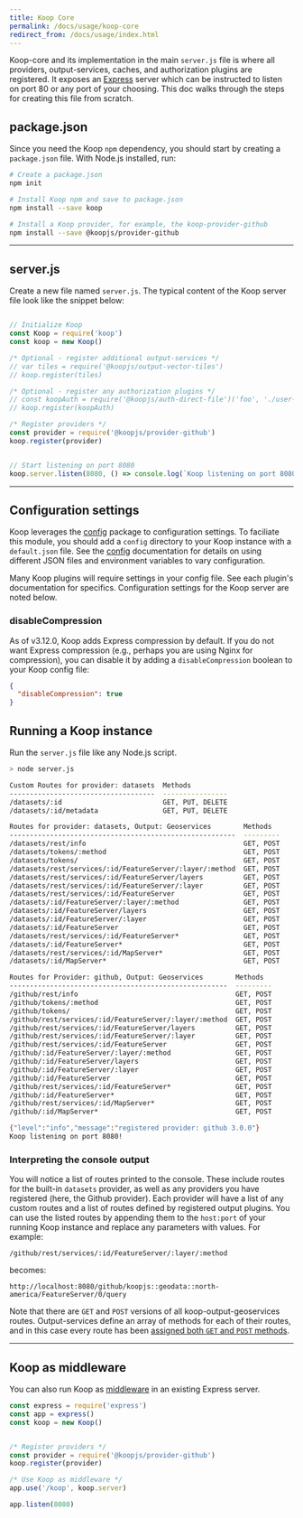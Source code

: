 ```yaml
---
title: Koop Core
permalink: /docs/usage/koop-core
redirect_from: /docs/usage/index.html
---
```


Koop-core and its implementation in the main `server.js` file is where all providers, output-services, caches, and authorization plugins are registered. It exposes an [Express](https://expressjs.com) server which can be instructed to listen on port 80 or any port of your choosing. This doc walks through the steps for creating this file from scratch.

## package.json
Since you need the Koop `npm` dependency, you should start by creating a `package.json` file. With Node.js installed, run:

```bash
# Create a package.json
npm init

# Install Koop npm and save to package.json
npm install --save koop

# Install a Koop provider, for example, the koop-provider-github
npm install --save @koopjs/provider-github
```
<hr>

## server.js

Create a new file named `server.js`.  The typical content of the Koop server file look like the snippet below:

```js

// Initialize Koop
const Koop = require('koop')
const koop = new Koop()

/* Optional - register additional output-services */
// var tiles = require('@koopjs/output-vector-tiles')
// koop.register(tiles)

/* Optional - register any authorization plugins */
// const koopAuth = require('@koopjs/auth-direct-file')('foo', './user-store.json')
// koop.register(koopAuth)

/* Register providers */
const provider = require('@koopjs/provider-github')
koop.register(provider)


// Start listening on port 8080
koop.server.listen(8080, () => console.log(`Koop listening on port 8080!`))

```
<hr>

## Configuration settings

Koop leverages the [config](https://www.npmjs.com/package/config) package to configuration settings.  To faciliate this module, you should add a `config` directory to your Koop instance with a `default.json` file.  See the [config](https://www.npmjs.com/package/config) documentation for details on using different JSON files and environment variables to vary configuration.

Many Koop plugins will require settings in your config file. See each plugin's documentation for specifics. Configuration settings for the Koop server are noted below.

### disableCompression
As of v3.12.0, Koop adds Express compression by default.  If you do not want Express compression (e.g., perhaps you are using Nginx for compression), you can disable it by adding a `disableCompression` boolean to your Koop config file:

```json
{
  "disableCompression": true
}
```

## Running a Koop instance

Run the `server.js` file like any Node.js script.

```bash
> node server.js

Custom Routes for provider: datasets  Methods         
------------------------------------  ----------------
/datasets/:id                         GET, PUT, DELETE
/datasets/:id/metadata                GET, PUT, DELETE

Routes for provider: datasets, Output: Geoservices        Methods  
--------------------------------------------------------  ---------
/datasets/rest/info                                       GET, POST
/datasets/tokens/:method                                  GET, POST
/datasets/tokens/                                         GET, POST
/datasets/rest/services/:id/FeatureServer/:layer/:method  GET, POST
/datasets/rest/services/:id/FeatureServer/layers          GET, POST
/datasets/rest/services/:id/FeatureServer/:layer          GET, POST
/datasets/rest/services/:id/FeatureServer                 GET, POST
/datasets/:id/FeatureServer/:layer/:method                GET, POST
/datasets/:id/FeatureServer/layers                        GET, POST
/datasets/:id/FeatureServer/:layer                        GET, POST
/datasets/:id/FeatureServer                               GET, POST
/datasets/rest/services/:id/FeatureServer*                GET, POST
/datasets/:id/FeatureServer*                              GET, POST
/datasets/rest/services/:id/MapServer*                    GET, POST
/datasets/:id/MapServer*                                  GET, POST

Routes for Provider: github, Output: Geoservices        Methods  
------------------------------------------------------  ---------
/github/rest/info                                       GET, POST
/github/tokens/:method                                  GET, POST
/github/tokens/                                         GET, POST
/github/rest/services/:id/FeatureServer/:layer/:method  GET, POST
/github/rest/services/:id/FeatureServer/layers          GET, POST
/github/rest/services/:id/FeatureServer/:layer          GET, POST
/github/rest/services/:id/FeatureServer                 GET, POST
/github/:id/FeatureServer/:layer/:method                GET, POST
/github/:id/FeatureServer/layers                        GET, POST
/github/:id/FeatureServer/:layer                        GET, POST
/github/:id/FeatureServer                               GET, POST
/github/rest/services/:id/FeatureServer*                GET, POST
/github/:id/FeatureServer*                              GET, POST
/github/rest/services/:id/MapServer*                    GET, POST
/github/:id/MapServer*                                  GET, POST

{"level":"info","message":"registered provider: github 3.0.0"}
Koop listening on port 8080!
```

### Interpreting the console output
You will notice a list of routes printed to the console. These include routes for the built-in `datasets` provider, as well as any providers you have registered (here, the Github provider). Each provider will have a list of any custom routes and a list of routes defined by registered output plugins. You can use the listed routes by appending them to the `host:port` of your running Koop instance and replace any parameters with values. For example:

`/github/rest/services/:id/FeatureServer/:layer/:method`  

becomes:

`http://localhost:8080/github/koopjs::geodata::north-america/FeatureServer/0/query`

Note that there are `GET` and `POST` versions of all koop-output-geoservices routes. Output-services define an array of methods for each of their routes, and in this case every route has been [assigned both `GET` and `POST` methods](https://github.com/koopjs/koop-output-geoservices/blob/master/index.js#L94).

<hr>

## Koop as middleware

You can also run Koop as [middleware](https://expressjs.com/en/guide/using-middleware.html) in an existing Express server.

```js
const express = require('express')
const app = express()
const koop = new Koop()


/* Register providers */
const provider = require('@koopjs/provider-github')
koop.register(provider)

/* Use Koop as middleware */
app.use('/koop', koop.server)

app.listen(8080)
```
